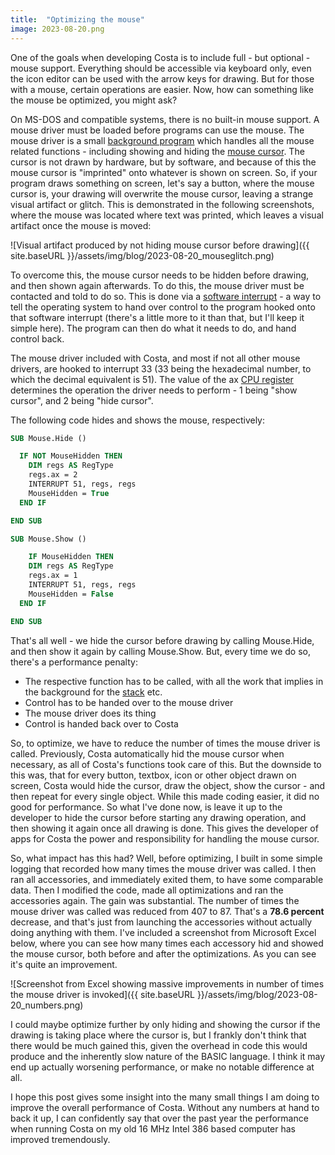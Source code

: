 ```yaml
---
title:  "Optimizing the mouse"
image: 2023-08-20.png
---
```

One of the goals when developing Costa is to include full - but optional - mouse support. Everything should be accessible via keyboard only, even the icon editor can be used with the arrow keys for drawing. But for those with a mouse, certain operations are easier. Now, how can something like the mouse be optimized, you might ask?

<!--more-->

On MS-DOS and compatible systems, there is no built-in mouse support. A mouse driver must be loaded before programs can use the mouse. The mouse driver is a small [background program](https://en.wikipedia.org/wiki/Terminate-and-stay-resident_program) which handles all the mouse related functions - including showing and hiding the [mouse cursor](https://en.wikipedia.org/wiki/Cursor_(user_interface)#Pointer). The cursor is not drawn by hardware, but by software, and because of this the mouse cursor is "imprinted" onto whatever is shown on screen. So, if your program draws something on screen, let's say a button, where the mouse cursor is, your drawing will overwrite the mouse cursor, leaving a strange visual artifact or glitch. This is demonstrated in the following screenshots, where the mouse was located where text was printed, which leaves a visual artifact once the mouse is moved:

![Visual artifact produced by not hiding mouse cursor before drawing]({{ site.baseURL }}/assets/img/blog/2023-08-20_mouseglitch.png)

To overcome this, the mouse cursor needs to be hidden before drawing, and then shown again afterwards. To do this, the mouse driver must be contacted and told to do so. This is done via a [software interrupt](https://en.wikipedia.org/wiki/Interrupt#Software_interrupts) - a way to tell the operating system to hand over control to the program hooked onto that software interrupt (there's a little more to it than that, but I'll keep it simple here). The program can then do what it needs to do, and hand control back.

The mouse driver included with Costa, and most if not all other mouse drivers, are hooked to interrupt 33 (33 being the hexadecimal number, to which the decimal equivalent is 51). The value of the ax [CPU register](https://en.wikipedia.org/wiki/Processor_register) determines the operation the driver needs to perform - 1 being "show cursor", and 2 being "hide cursor".

The following code hides and shows the mouse, respectively:

```vb
SUB Mouse.Hide ()

  IF NOT MouseHidden THEN
    DIM regs AS RegType
    regs.ax = 2
    INTERRUPT 51, regs, regs
    MouseHidden = True
  END IF

END SUB
```

```vb
SUB Mouse.Show ()

    IF MouseHidden THEN
    DIM regs AS RegType
    regs.ax = 1
    INTERRUPT 51, regs, regs
    MouseHidden = False
  END IF

END SUB
```

That's all well - we hide the cursor before drawing by calling Mouse.Hide, and then show it again by calling Mouse.Show. But, every time we do so, there's a performance penalty:

* The respective function has to be called, with all the work that implies in the background for the [stack](https://en.wikipedia.org/wiki/Call_stack) etc.
* Control has to be handed over to the mouse driver
* The mouse driver does its thing
* Control is handed back over to Costa

So, to optimize, we have to reduce the number of times the mouse driver is called. Previously, Costa automatically hid the mouse cursor when necessary, as all of Costa's functions took care of this. But the downside to this was, that for every button, textbox, icon or other object drawn on screen, Costa would hide the cursor, draw the object, show the cursor - and then repeat for every single object. While this made coding easier, it did no good for performance. So what I've done now, is leave it up to the developer to hide the cursor before starting any drawing operation, and then showing it again once all drawing is done. This gives the developer of apps for Costa the power and responsibility for handling the mouse cursor.

So, what impact has this had? Well, before optimizing, I built in some simple logging that recorded how many times the mouse driver was called. I then ran all accessories, and immediately exited them, to have some comparable data. Then I modified the code, made all optimizations and ran the accessories again. The gain was substantial. The number of times the mouse driver was called was reduced from 407 to 87. That's a **78.6 percent** decrease, and that's just from launching the accessories without actually doing anything with them. I've included a screenshot from Microsoft Excel below, where you can see how many times each accessory hid and showed the mouse cursor, both before and after the optimizations. As you can see it's quite an improvement.

![Screenshot from Excel showing massive improvements in number of times the mouse driver is invoked]({{ site.baseURL }}/assets/img/blog/2023-08-20_numbers.png)

I could maybe optimize further by only hiding and showing the cursor if the drawing is taking place where the cursor is, but I frankly don't think that there would be much gained this, given the overhead in code this would produce and the inherently slow nature of the BASIC language. I think it may end up actually worsening performance, or make no notable difference at all.

I hope this post gives some insight into the many small things I am doing to improve the overall performance of Costa. Without any numbers at hand to back it up, I can confidently say that over the past year the performance when running Costa on my old 16 MHz Intel 386 based computer has improved tremendously.
